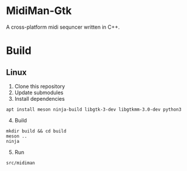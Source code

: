# MidiMan-Gtk
A cross-platform midi sequncer written in C++.

# Build
## Linux
1. Clone this repository
1. Update submodules
1. Install dependencies
```
apt install meson ninja-build libgtk-3-dev libgtkmm-3.0-dev python3
```
4. Build
```
mkdir build && cd build
meson ..
ninja
```
5. Run
```
src/midiman
```
